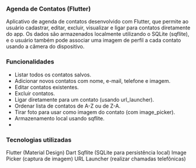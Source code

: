 ### Agenda de Contatos (Flutter)

Aplicativo de agenda de contatos desenvolvido com Flutter, que permite ao usuário cadastrar, editar, excluir, visualizar e ligar para contatos diretamente do app. Os dados são armazenados localmente utilizando o SQLite (sqflite), e o usuário também pode associar uma imagem de perfil a cada contato usando a câmera do dispositivo.

### Funcionalidades
- Listar todos os contatos salvos.
- Adicionar novos contatos com nome, e-mail, telefone e imagem.
-  Editar contatos existentes.
- Excluir contatos.
- Ligar diretamente para um contato (usando url_launcher).
- Ordenar lista de contatos de A-Z ou de Z-A.
- Tirar foto para usar como imagem do contato (com image_picker).
- Armazenamento local usando sqflite.
- 
### Tecnologias utilizadas
Flutter (Material Design)
Dart
Sqflite (SQLite para persistência local)
Image Picker (captura de imagem)
URL Launcher (realizar chamadas telefônicas)
